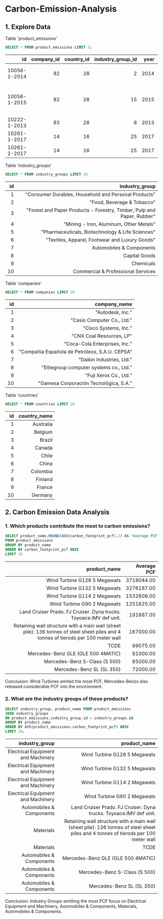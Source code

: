 # Carbon-Emission-Analysis

## 1. Explore Data
Table 'product_emissions'
```sql
SELECT * FROM product_emissions LIMIT 5;
```
| id           | company_id | country_id | industry_group_id | year | product_name                                                    | weight_kg | carbon_footprint_pcf | upstream_percent_total_pcf | operations_percent_total_pcf | downstream_percent_total_pcf | 
| -----------: | ---------: | ---------: | ----------------: | ---: | --------------------------------------------------------------: | --------: | -------------------: | -------------------------: | ---------------------------: | ---------------------------: | 
| 10056-1-2014 | 82         | 28         | 2                 | 2014 | Frosted Flakes(R) Cereal                                        | 0.7485    | 2                    | 57.50                      | 30.00                        | 12.50                        | 
| 10056-1-2015 | 82         | 28         | 15                | 2015 | "Frosted Flakes, 23 oz, produced in Lancaster, PA (one carton)" | 0.7485    | 2                    | 57.50                      | 30.00                        | 12.50                        | 
| 10222-1-2013 | 83         | 28         | 8                 | 2013 | Office Chair                                                    | 20.68     | 73                   | 80.63                      | 17.36                        | 2.01                         | 
| 10261-1-2017 | 14         | 16         | 25                | 2017 | Multifunction Printers                                          | 110       | 1488                 | 30.65                      | 5.51                         | 63.84                        | 
| 10261-2-2017 | 14         | 16         | 25                | 2017 | Multifunction Printers                                          | 110       | 1818                 | 25.08                      | 4.51                         | 70.41                        | 

Table 'industry_groups'
```sql
SELECT * FROM industry_groups LIMIT 10
```
| id | industry_group                                                         | 
| -: | ---------------------------------------------------------------------: | 
| 1  | "Consumer Durables, Household and Personal Products"                   | 
| 2  | "Food, Beverage & Tobacco"                                             | 
| 3  | "Forest and Paper Products - Forestry, Timber, Pulp and Paper, Rubber" | 
| 4  | "Mining - Iron, Aluminum, Other Metals"                                | 
| 5  | "Pharmaceuticals, Biotechnology & Life Sciences"                       | 
| 6  | "Textiles, Apparel, Footwear and Luxury Goods"                         | 
| 7  | Automobiles & Components                                               | 
| 8  | Capital Goods                                                          | 
| 9  | Chemicals                                                              | 
| 10 | Commercial & Professional Services                                     | 

Table 'companies'
```sql
SELECT * FROM companies LIMIT 10
```
| id | company_name                                   | 
| -: | ---------------------------------------------: | 
| 1  | "Autodesk, Inc."                               | 
| 2  | "Casio Computer Co., Ltd."                     | 
| 3  | "Cisco Systems, Inc."                          | 
| 4  | "CNX Coal Resources, LP"                       | 
| 5  | "Coca-Cola Enterprises, Inc."                  | 
| 6  | "Compañía Española de Petróleos, S.A.U. CEPSA" | 
| 7  | "Daikin Industries, Ltd."                      | 
| 8  | "Elitegroup computer systems co., Ltd."        | 
| 9  | "Fuji Xerox Co., Ltd."                         | 
| 10 | "Gamesa Corporación Tecnológica, S.A."         | 

Table 'countries'
```sql
SELECT * FROM countries LIMIT 10
```
| id | country_name | 
| -: | -----------: | 
| 1  | Australia    | 
| 2  | Belgium      | 
| 3  | Brazil       | 
| 4  | Canada       | 
| 5  | Chile        | 
| 6  | China        | 
| 7  | Colombia     | 
| 8  | Finland      | 
| 9  | France       | 
| 10 | Germany      | 
## 2. Carbon Emission Data Analysis
### 1. Which products contribute the most to carbon emissions?
```sql
SELECT product_name,ROUND(AVG(carbon_footprint_pcf),2) AS "Average PCF"
FROM product_emissions 
GROUP BY product_name
ORDER BY carbon_footprint_pcf DESC
LIMIT 10
```
| product_name                                                                                                                       | Average PCF | 
| ---------------------------------------------------------------------------------------------------------------------------------: | ----------: | 
| Wind Turbine G128 5 Megawats                                                                                                       | 3718044.00  | 
| Wind Turbine G132 5 Megawats                                                                                                       | 3276187.00  | 
| Wind Turbine G114 2 Megawats                                                                                                       | 1532608.00  | 
| Wind Turbine G90 2 Megawats                                                                                                        | 1251625.00  | 
| Land Cruiser Prado. FJ Cruiser. Dyna trucks. Toyoace.IMV def unit.                                                                 | 191687.00   | 
| Retaining wall structure with a main wall (sheet pile): 136 tonnes of steel sheet piles and 4 tonnes of tierods per 100 meter wall | 167000.00   | 
| TCDE                                                                                                                               | 99075.00    | 
| Mercedes-Benz GLE (GLE 500 4MATIC)                                                                                                 | 91000.00    | 
| Mercedes-Benz S-Class (S 500)                                                                                                      | 85000.00    | 
| Mercedes-Benz SL (SL 350)                                                                                                          | 72000.00    | 

Conclusion: Wind Turbines emited the most PCF,  Mercedes-Benzs also released considerable PCF into the environment.

### 2. What are the industry groups of these products?
```sql
SELECT industry_group, product_name FROM product_emissions
JOIN industry_groups
ON product_emissions.industry_group_id = industry_groups.id
GROUP BY product_name
ORDER BY AVG(product_emissions.carbon_footprint_pcf) DESC
LIMIT 10;
```
| industry_group                     | product_name                                                                                                                       | 
| ---------------------------------: | ---------------------------------------------------------------------------------------------------------------------------------: | 
| Electrical Equipment and Machinery | Wind Turbine G128 5 Megawats                                                                                                       | 
| Electrical Equipment and Machinery | Wind Turbine G132 5 Megawats                                                                                                       | 
| Electrical Equipment and Machinery | Wind Turbine G114 2 Megawats                                                                                                       | 
| Electrical Equipment and Machinery | Wind Turbine G90 2 Megawats                                                                                                        | 
| Automobiles & Components           | Land Cruiser Prado. FJ Cruiser. Dyna trucks. Toyoace.IMV def unit.                                                                 | 
| Materials                          | Retaining wall structure with a main wall (sheet pile): 136 tonnes of steel sheet piles and 4 tonnes of tierods per 100 meter wall | 
| Materials                          | TCDE                                                                                                                               | 
| Automobiles & Components           | Mercedes-Benz GLE (GLE 500 4MATIC)                                                                                                 | 
| Automobiles & Components           | Mercedes-Benz S-Class (S 500)                                                                                                      | 
| Automobiles & Components           | Mercedes-Benz SL (SL 350)                                                                                                          | 

Conclusion: Industry Groups emitting the most PCF focus on Electrical Equipment and Machinery, Automobiles & Components, Materials, Automobiles & Components.
